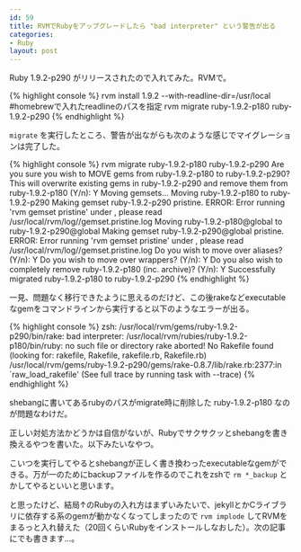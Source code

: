 ```yaml
---
id: 59
title: RVMでRubyをアップグレードしたら "bad interpreter" という警告が出る
categories:
- Ruby
layout: post
---
```


Ruby 1.9.2-p290 がリリースされたので入れてみた。RVMで。

{% highlight console %}
rvm install 1.9.2 --with-readline-dir=/usr/local #homebrewで入れたreadlineのパスを指定
rvm migrate ruby-1.9.2-p180 ruby-1.9.2-p290
{% endhighlight %}

`migrate` を実行したところ、警告が出ながらも次のような感じでマイグレーションは完了した。

{% highlight console %}
rvm migrate ruby-1.9.2-p180 ruby-1.9.2-p290
Are you sure you wish to MOVE gems from ruby-1.9.2-p180 to ruby-1.9.2-p290?
This will overwrite existing gems in ruby-1.9.2-p290 and remove them from ruby-1.9.2-p180 (Y/n): Y
Moving gemsets...
Moving ruby-1.9.2-p180 to ruby-1.9.2-p290
Making gemset ruby-1.9.2-p290 pristine.
ERROR: Error running 'rvm gemset pristine' under ,
please read /usr/local/rvm/log//gemset.pristine.log
Moving ruby-1.9.2-p180@global to ruby-1.9.2-p290@global
Making gemset ruby-1.9.2-p290@global pristine.
ERROR: Error running 'rvm gemset pristine' under ,
please read /usr/local/rvm/log//gemset.pristine.log
Do you wish to move over aliases? (Y/n): Y
Do you wish to move over wrappers? (Y/n): Y
Do you also wish to completely remove ruby-1.9.2-p180 (inc. archive)? (Y/n): Y
Successfully migrated ruby-1.9.2-p180 to ruby-1.9.2-p290
{% endhighlight %}

一見、問題なく移行できたように思えるのだけど、この後rakeなどexecutableなgemをコマンドラインから実行すると以下のようなエラーが出る。

{% highlight console %}
zsh: /usr/local/rvm/gems/ruby-1.9.2-p290/bin/rake: bad interpreter: /usr/local/rvm/rubies/ruby-1.9.2-p180/bin/ruby: no such file or directory
rake aborted!
No Rakefile found (looking for: rakefile, Rakefile, rakefile.rb, Rakefile.rb)
/usr/local/rvm/gems/ruby-1.9.2-p290/gems/rake-0.8.7/lib/rake.rb:2377:in `raw_load_rakefile'
(See full trace by running task with --trace)
{% endhighlight %}

shebangに書いてあるrubyのパスがmigrate時に削除した ruby-1.9.2-p180 なのが問題なわけだ。

正しい対処方法かどうかは自信がないが、Rubyでサクサクッとshebangを書き換えるやつを書いた。以下みたいなやつ。

<script src="https://gist.github.com/1092544.js?file=fix_shebang.rb"></script>

こいつを実行してやるとshebangが正しく書き換わったexecutableなgemができる。万が一のためにbackupファイルを作るのでこれをzshで `rm *_backup` とかしてやるといいと思います。

と思ったけど、結局↑のRubyの入れ方はまずいみたいで、jekyllとかCライブラリに依存する系のgemが動かなくなってしまったので `rvm implode` してRVMをまるっと入れ替えた（20回くらいRubyをインストールしなおした）。次の記事にでも書きます…。
